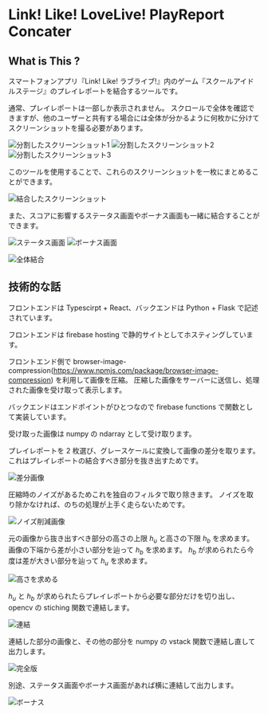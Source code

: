 # Link! Like! LoveLive! PlayReport Concater

## What is This ?
スマートフォンアプリ『Link! Like! ラブライブ!』内のゲーム『スクールアイドルステージ』のプレイレポートを結合するツールです。

通常、プレイレポートは一部しか表示されません。
スクロールで全体を確認できますが、他のユーザーと共有する場合には全体が分かるように何枚かに分けてスクリーンショットを撮る必要があります。

![分割したスクリーンショット1]("./img/playreport_split_01.png")
![分割したスクリーンショット2]("./img/playreport_split_02.png")
![分割したスクリーンショット3]("./img/playreport_split_03.png")

このツールを使用することで、これらのスクリーンショットを一枚にまとめることができます。

![結合したスクリーンショット]("./img/playreport_concat.png")

また、スコアに影響するステータス画面やボーナス画面も一緒に結合することができます。

![ステータス画面]("./img/stats.png")
![ボーナス画面]("./img/bonus.png")

![全体結合]("./img/playreport_all_concat.png")

## 技術的な話

フロントエンドは Typescirpt + React、バックエンドは Python + Flask で記述されています。

フロントエンドは firebase hosting で静的サイトとしてホスティングしています。

フロントエンド側で browser-image-compression(https://www.npmjs.com/package/browser-image-compression) を利用して画像を圧縮。
圧縮した画像をサーバーに送信し、処理された画像を受け取って表示します。

バックエンドはエンドポイントがひとつなので firebase functions で関数として実装しています。

受け取った画像は numpy の ndarray として受け取ります。

プレイレポートを 2 枚選び、グレースケールに変換して画像の差分を取ります。
これはプレイレポートの結合すべき部分を抜き出すためです。

![差分画像](./img/diff.png)

圧縮時のノイズがあるためこれを独自のフィルタで取り除きます。
ノイズを取り除かなければ、のちの処理が上手く走らないためです。

![ノイズ削減画像](./img/noise_filttered.png)

元の画像から抜き出すべき部分の高さの上限 $h_u$ と高さの下限 $h_b$ を求めます。
画像の下端から差が小さい部分を辿って $h_b$ を求めます。
$h_b$ が求められたら今度は差が大きい部分を辿って $h_u$ を求めます。 

![高さを求める](./img/cul_h.png)

$h_u$ と $h_b$ が求められたらプレイレポートから必要な部分だけを切り出し、opencv の stiching 関数で連結します。

![連結](./img/stitched.png)

連結した部分の画像と、その他の部分を numpy の vstack 関数で連結し直して出力します。

![完全版](./img/concat.png)

別途、ステータス画面やボーナス画面があれば横に連結して出力します。

![ボーナス](./img/with_bonus.png)

